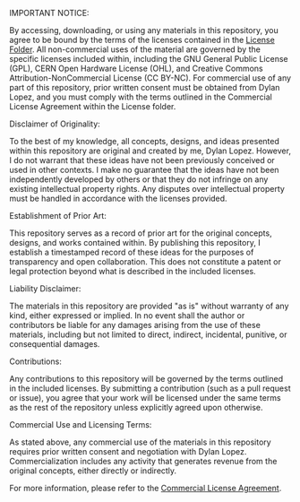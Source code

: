 IMPORTANT NOTICE:

By accessing, downloading, or using any materials in this repository, you agree to be bound by the terms of the licenses contained in the [License Folder](https://github.com/viisteorra/OTV/tree/main/license). All non-commercial uses of the material are governed by the specific licenses included within, including the GNU General Public License (GPL), CERN Open Hardware License (OHL), and Creative Commons Attribution-NonCommercial License (CC BY-NC). For commercial use of any part of this repository, prior written consent must be obtained from Dylan Lopez, and you must comply with the terms outlined in the Commercial License Agreement within the License folder.

Disclaimer of Originality:

To the best of my knowledge, all concepts, designs, and ideas presented within this repository are original and created by me, Dylan Lopez. However, I do not warrant that these ideas have not been previously conceived or used in other contexts. I make no guarantee that the ideas have not been independently developed by others or that they do not infringe on any existing intellectual property rights. Any disputes over intellectual property must be handled in accordance with the licenses provided.

Establishment of Prior Art:

This repository serves as a record of prior art for the original concepts, designs, and works contained within. By publishing this repository, I establish a timestamped record of these ideas for the purposes of transparency and open collaboration. This does not constitute a patent or legal protection beyond what is described in the included licenses.

Liability Disclaimer:

The materials in this repository are provided "as is" without warranty of any kind, either expressed or implied. In no event shall the author or contributors be liable for any damages arising from the use of these materials, including but not limited to direct, indirect, incidental, punitive, or consequential damages.

Contributions:

Any contributions to this repository will be governed by the terms outlined in the included licenses. By submitting a contribution (such as a pull request or issue), you agree that your work will be licensed under the same terms as the rest of the repository unless explicitly agreed upon otherwise.

Commercial Use and Licensing Terms:

As stated above, any commercial use of the materials in this repository requires prior written consent and negotiation with Dylan Lopez. Commercialization includes any activity that generates revenue from the original concepts, either directly or indirectly.

For more information, please refer to the [Commercial License Agreement](https://github.com/viisteorra/OTV/blob/main/license/Commercial%20License%20Agreement).
